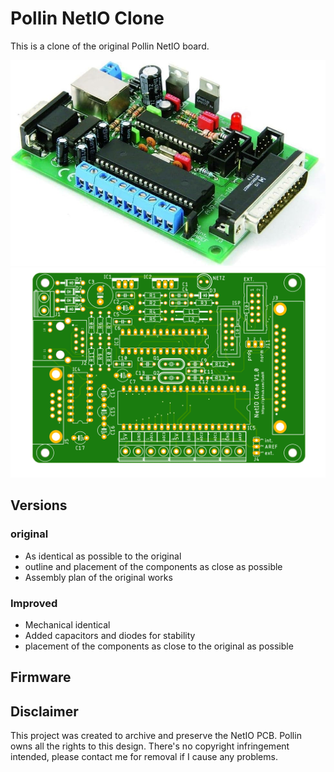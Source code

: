# Pollin NetIO Clone
This is a clone of the original Pollin NetIO board.

<img src="./Documentation/netio_original.jpg" width="600">

<img src="./Documentation/Pollin_NetIO_Clone_top.png" width="600">

## Versions
### original
* As identical as possible to the original
* outline and placement of the components as close as possible
* Assembly plan of the original works

### Improved
* Mechanical identical
* Added capacitors and diodes for stability
* placement of the components as close to the original as possible

## Firmware

## Disclaimer
This project was created to archive and preserve the NetIO PCB. Pollin owns all the rights to this design.
There's no copyright infringement intended, please contact me for removal if I cause any problems.